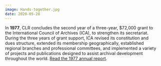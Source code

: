 ```yaml
---
image: Hands-together.jpg
date: 2020-05-28
---
```


In **1977**, CLR concludes the second year of a three-year, $72,000 grant to the International Council of Archives (ICA), to strengthen its secretariat. During the three years of grant support, ICA revised its constitution and dues structure, extended its membership geographically, established regional branches and professional committees, and implemented a variety of projects and publications designed to assist archival development throughout the world. [Read the 1977 annual report](https://www.clir.org/wp-content/uploads/sites/6/2020/05/1977-21st-Annual-Report.pdf).